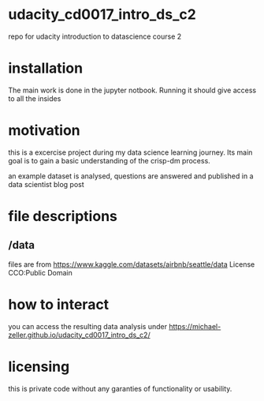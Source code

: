 # udacity_cd0017_intro_ds_c2
repo for udacity introduction to datascience course 2

# installation

The main work is done in the jupyter notbook. Running it should give access to all the insides

# motivation

this is a excercise project during my data science learning journey.
Its main goal is to gain a basic understanding of the crisp-dm process.

an example dataset is analysed, questions are answered and published in a data scientist blog post

# file descriptions
## /data

files are from
https://www.kaggle.com/datasets/airbnb/seattle/data
License CCO:Public Domain


# how to interact

you can access the resulting data analysis under
https://michael-zeller.github.io/udacity_cd0017_intro_ds_c2/

# licensing

this is private code without any garanties of functionality or usability.

